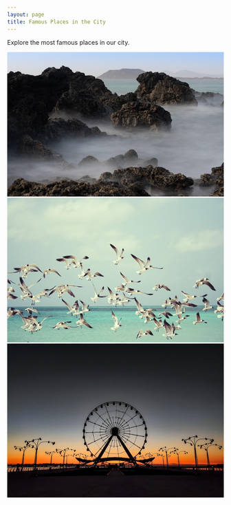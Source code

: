 ```yaml
---
layout: page
title: Famous Places in the City
---
```


Explore the most famous places in our city.

<div class="row row-cols-1 row-cols-md-2 row-cols-lg-3 g-4 mt-4">
<div class="col" data-aos="zoom-in">
<img src="/assets/images/famous-places/placeholder1.jpg" class="img-fluid rounded shadow-sm" alt="Famous Place 1">
</div>
<div class="col" data-aos="zoom-in" data-aos-delay="100">
<img src="/assets/images/famous-places/placeholder2.jpg" class="img-fluid rounded shadow-sm" alt="Famous Place 2">
</div>
<div class="col" data-aos="zoom-in" data-aos-delay="200">
<img src="/assets/images/famous-places/placeholder3.jpg" class="img-fluid rounded shadow-sm" alt="Famous Place 3">
</div>
</div>